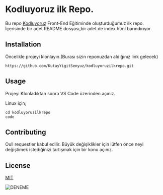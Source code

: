 # Kodluyoruz ilk Repo.
Bu repo [Kodluyoruz](https://kodluyoruz.org/) Front-End Eğitiminde oluşturduğumuz ilk repo. İçerisinde bir adet README dosyası,bir adet de index.html barındırıyor.


## Installation
Öncelikle projeyi klonlayın.(Burası sizin reponuzdan aldığınız link gelecek)
```
https://github.com/KutayYigitSenyuz/kodluyoruzilkrepo.git
```


## Usage
Projeyi Klonladıktan sonra VS Code üzerinden açınız.

Linux için;

```
cd kodluyoruzilkrepo
code
```


## Contributing
Oull requestler kabul edilir. Büyük değişiklikler için lütfen önce neyi değiştimek istediğinizi tartışmak için bir konu açınız.


## License

[MIT](https://choosealicense.com/licenses/mit/)


![DENEME](https://miro.medium.com/v2/resize:fit:2400/2*TZeK0kyHTRHVv3gUi8BtQg.png)